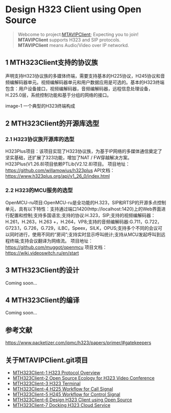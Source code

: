 # Design H323 Client using Open Source

> Webcome to project:[MTAVIPClient](https://www.github.com/MTMediaDev/MTAVIPClient); Expecting you to join!
> **MTAVIPClient** supports H323 and SIP protocols.   
> **MTAVIPClient** means Audio/Video over IP networkd.  

## 1 MTH323Client支持的协议族
声明支持H323协议族的多媒体终端，需要支持基本的H225协议，H245协议和音频编解码器单元。视频编解码器单元和用户数据应用是可选的。基本的H323终端包含：用户设备接口，视频编解码器，音频编解码器，远程信息处理设备，H.225.0层，系统控制功能和基于分组的网络的接口。

image-1 一个典型的H323终端构成
## 2 MTH323Client的开源库选型
### 2.1 H323协议族开源库的选型
H323Plus项目：该项目实现了H323协议族，为基于IP网络的多媒体通信奠定了坚实基础，还扩展了323功能，增加了NAT / FW穿越解决方案。H323Plus(V1.26.8)项目依赖PTLib(V2.12.8)项目。
项目地址：https://github.com/willamowius/h323plus
API文档：https://www.h323plus.org/api/v1_26_0/index.html
### 2.2 H323的MCU服务的选型
OpenMCU-ru项目:OpenMCU-ru是全功能的H.323，SIP和RTSP的开源多点控制单元，具有以下特性：支持通过端口1420(http://localhost:1420)上的Web界面进行配置和控制;支持多国语言;支持的协议:H.323，SIP;支持的视频编解码器：H.261，H.263，H.263 +，H.264，VP8;支持的音频编解码器:G.711，G.722，G723.1，G.726，G.729，iLBC，Speex，SILK，OPUS;支持多个不同的会议可以同时进行，使用不同的“房间”;支持实时显示呼叫统计;支持从MCU发起呼叫到远程终端;支持会议翻译为网络流。
项目地址：https://github.com/muggot/openmcu
项目文档：https://wiki.videoswitch.ru/en/start

## 3 MTH323Client的设计
Coming soon...

## 4 MTH323Client的编译
Coming soon...

## 参考文献
https://www.packetizer.com/ipmc/h323/papers/primer/#gatekeepers

## 关于MTAVIPClient.git项目
- [MTH323Client-1 H323 Protocol Overview](/doc/cn/MTH323Client/1-H323-Overview.md)
- [MTH323Client-2 Open Source Ecology for H323 Video Conference](/doc/cn/MTH323Client/2-h323-open-source-ecology.md)
- [MTH323Client-3 H323 Terminal](/doc/cn/MTH323Client/3-h323-device.md)
- [MTH323Client-4 H225 Workflow for Call Signal](/doc/cn/MTH323Client/4-h225-call-signal-workflow.md)
- [MTH323Client-5 H245 Workflow for Control Signal](/doc/cn/MTH323Client/5-h245-control-signal-workflow.md)
- [MTH323Client-6 Design H323 Client using Open Source](/doc/cn/MTH323Client/6-design-h323-client.md)
- [MTH323Client-7 Docking H323 Cloud Service](/doc/cn/MTH323Client/7-docking-cloud-service.md)
